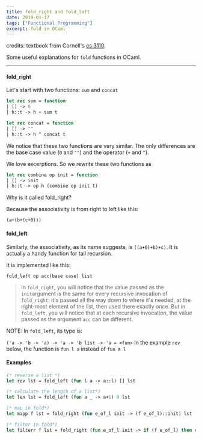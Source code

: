 ```yaml
---
title: fold_right and fold_left
date: 2019-01-17
tags: ["Functional Programming"]
excerpt: fold in OCaml
---
```


credits: textbook from Cornell's [cs 3110](https://www.cs.cornell.edu/courses/cs3110/2019sp/textbook/hop/fold_left.html).

Some useful explanations for `fold` functions in OCaml.

---

#### fold_right

Let's start with two functions: `sum` and `concat`

```ocaml
let rec sum = function
| [] -> 0
| h::t -> h + sum t

let rec concat = function
| [] -> ""
| h::t -> h ^ concat t
```

We notice that these two functions are very similar. The only differences are the base case value (`0` and `""`) and the operator (`+` and `^`).

We love excerptions. So we rewrite these two functions as

```ocaml
let rec combine op init = function
| [] -> init
| h::t -> op h (combine op init t)
```

Why is it called fold_right?

Because the associativity is from right to left like this:

`(a+(b+(c+0)))`

#### fold_left

Similarly, the associativity, as its name suggests, is `((a+0)+b)+c)`. It is actually a handy function for tail recursion.

It is implemented like this:

`fold_left op acc(base case) list`

> In `fold_right`, you will notice that the value passed as the `init`argument is the same for every recursive invocation of `fold_right`: it's passed all the way down to where it's needed, at the right-most element of the list, then used there exactly once. But in `fold_left`, you will notice that at each recursive invocation, the value passed as the argument `acc` can be different.

NOTE: In `fold_left`, its type is:

`('a -> 'b -> 'a) -> 'a -> 'b list -> 'a = <fun>`
In the example `rev` below, the function is `fun l a` instead of `fun a l`

#### Examples

```ocaml
(* reverse a list *)
let rev lst = fold_left (fun l a -> a::l) [] lst

(* calculate the length of a list*)
let len lst = fold_left (fun a _ -> a+1) 0 lst

(* map in fold*)
let mapp f lst = fold_right (fun e_of_l init -> (f e_of_l)::init) lst [] ;;

(* filter in fold*)
let filterr f lst = fold_right (fun e_of_l init -> if (f e_of_l) then e_of_l::init else init) lst [] ;;

```
